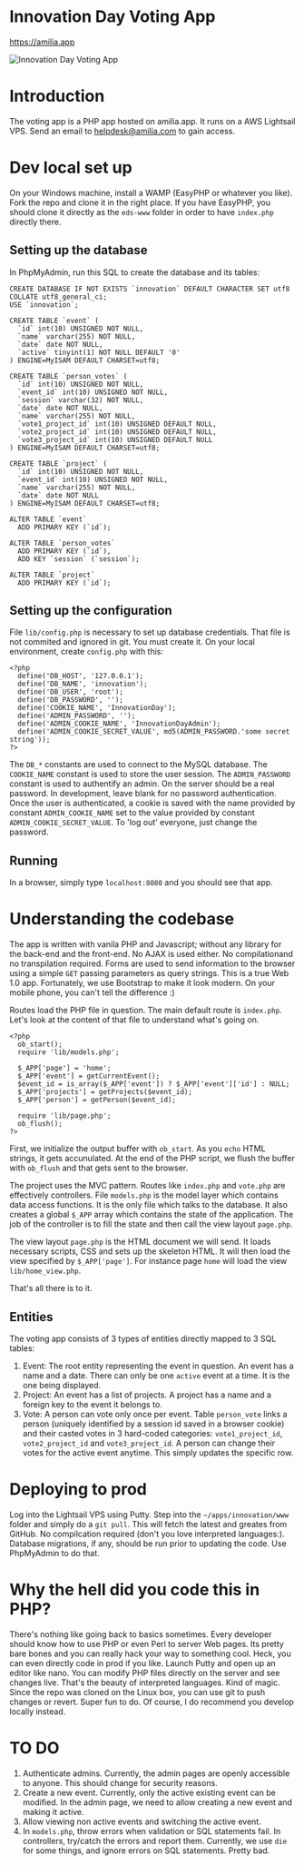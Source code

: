 # Innovation Day Voting App

https://amilia.app

![Innovation Day Voting App](img/preview.png)


# Introduction
The voting app is a PHP app hosted on amilia.app. It runs on a AWS Lightsail VPS. Send an email to helpdesk@amilia.com to gain access.

# Dev local set up
On your Windows machine, install a WAMP (EasyPHP or whatever you like). Fork the repo and clone it in the right place. If you have EasyPHP, you should clone it directly as the `eds-www` folder in order to have `index.php` directly there.

## Setting up the database
In PhpMyAdmin, run this SQL to create the database and its tables:
```
CREATE DATABASE IF NOT EXISTS `innovation` DEFAULT CHARACTER SET utf8 COLLATE utf8_general_ci;
USE `innovation`;

CREATE TABLE `event` (
  `id` int(10) UNSIGNED NOT NULL,
  `name` varchar(255) NOT NULL,
  `date` date NOT NULL,
  `active` tinyint(1) NOT NULL DEFAULT '0'
) ENGINE=MyISAM DEFAULT CHARSET=utf8;

CREATE TABLE `person_votes` (
  `id` int(10) UNSIGNED NOT NULL,
  `event_id` int(10) UNSIGNED NOT NULL,
  `session` varchar(32) NOT NULL,
  `date` date NOT NULL,
  `name` varchar(255) NOT NULL,
  `vote1_project_id` int(10) UNSIGNED DEFAULT NULL,
  `vote2_project_id` int(10) UNSIGNED DEFAULT NULL,
  `vote3_project_id` int(10) UNSIGNED DEFAULT NULL
) ENGINE=MyISAM DEFAULT CHARSET=utf8;

CREATE TABLE `project` (
  `id` int(10) UNSIGNED NOT NULL,
  `event_id` int(10) UNSIGNED NOT NULL,
  `name` varchar(255) NOT NULL,
  `date` date NOT NULL
) ENGINE=MyISAM DEFAULT CHARSET=utf8;

ALTER TABLE `event`
  ADD PRIMARY KEY (`id`);

ALTER TABLE `person_votes`
  ADD PRIMARY KEY (`id`),
  ADD KEY `session` (`session`);

ALTER TABLE `project`
  ADD PRIMARY KEY (`id`);
```

## Setting up the configuration
File `lib/config.php` is necessary to set up database credentials. That file is not commited and ignored in git. You must create it. On your local environment, create `config.php` with this:
```
<?php
  define('DB_HOST', '127.0.0.1');
  define('DB_NAME', 'innovation');
  define('DB_USER', 'root');
  define('DB_PASSWORD', '');
  define('COOKIE_NAME', 'InnovationDay');
  define('ADMIN_PASSWORD', '');
  define('ADMIN_COOKIE_NAME', 'InnovationDayAdmin');
  define('ADMIN_COOKIE_SECRET_VALUE', md5(ADMIN_PASSWORD.'some secret string'));
?>
```
The `DB_*` constants are used to connect to the MySQL database.
The `COOKIE_NAME` constant is used to store the user session.
The `ADMIN_PASSWORD` constant is used to authentify an admin. On the server should be a real password. In development, leave blank for no password authentication. Once the user is authenticated, a cookie is saved with the name provided by constant `ADMIN_COOKIE_NAME` set to the value provided by constant `ADMIN_COOKIE_SECRET_VALUE`. To 'log out' everyone, just change the password.

## Running
In a browser, simply type `localhost:8080` and you should see that app.


# Understanding the codebase

The app is written with vanila PHP and Javascript; without any library for the back-end and the front-end. No AJAX is used either. No compilationand no transpilation required. Forms are used to send information to the browser using a simple `GET` passing parameters as query strings. This is a true Web 1.0 app. Fortunately, we use Bootstrap to make it look modern. On your mobile phone, you can't tell the difference :)

Routes load the PHP file in question. The main default route is `index.php`. Let's look at the content of that file to understand what's going on.
```
<?php
  ob_start();
  require 'lib/models.php';

  $_APP['page'] = 'home';
  $_APP['event'] = getCurrentEvent();
  $event_id = is_array($_APP['event']) ? $_APP['event']['id'] : NULL;
  $_APP['projects'] = getProjects($event_id);
  $_APP['person'] = getPerson($event_id);

  require 'lib/page.php';
  ob_flush();
?>
```

First, we initialize the output buffer with `ob_start`. As you `echo` HTML strings, it gets accunulated. At the end of the PHP script, we flush the buffer with `ob_flush` and that gets sent to the browser.

The project uses the MVC pattern. Routes like `index.php` and `vote.php` are effectively controllers. File `models.php` is the model layer which contains data access functions. It is the only file which talks to the database. It also creates a global `$_APP` array which contains the state of the application. The job of the controller is to fill the state and then call the view layout `page.php`.

The view layout `page.php` is the HTML document we will send. It loads necessary scripts, CSS and sets up the skeleton HTML. It will then load the view specified by `$_APP['page']`. For instance page `home` will load the view `lib/home_view.php`.

That's all there is to it.

## Entities
The voting app consists of 3 types of entities directly mapped to 3 SQL tables:
1. Event: The root entity representing the event in question. An event has a name and a date. There can only be one `active` event at a time. It is the one being displayed.
2. Project: An event has a list of projects. A project has a name and a foreign key to the event it belongs to.
3. Vote: A person can vote only once per event. Table `person_vote` links a person (uniquely identified by a session id saved in a browser cookie) and their casted votes in 3 hard-coded categories: `vote1_project_id`, `vote2_project_id` and `vote3_project_id`. A person can change their votes for the active event anytime. This simply updates the specific row.


# Deploying to prod
Log into the Lightsail VPS using Putty. Step into the `~/apps/innovation/www` folder and simply do a `git pull`. This will fetch the latest and greates from GitHub. No compilcation required (don't you love interpreted languages:). Database migrations, if any, should be run prior to updating the code. Use PhpMyAdmin to do that.

# Why the hell did you code this in PHP?
There's nothing like going back to basics sometimes. Every developer should know how to use PHP or even Perl to server Web pages. Its pretty bare bones and you can really hack your way to something cool. Heck, you can even directly code in prod if you like. Launch Putty and open up an editor like nano. You can modify PHP files directly on the server and see changes live. That's the beauty of interpreted languages. Kind of magic. Since the repo was cloned on the Linux box, you can use git to push changes or revert. Super fun to do. Of course, I do recommend you develop locally instead.


# TO DO
1. Authenticate admins. Currently, the admin pages are openly accessible to anyone. This should change for security reasons.
2. Create a new event. Currently, only the active existing event can be modified. In the admin page, we need to allow creating a new event and making it active.
3. Allow viewing non active events and switching the active event.
4. In `models.php`, throw errors when validation or SQL statements fail. In controllers, try/catch the errors and report them. Currently, we use `die` for some things, and ignore errors on SQL statements. Pretty bad.


